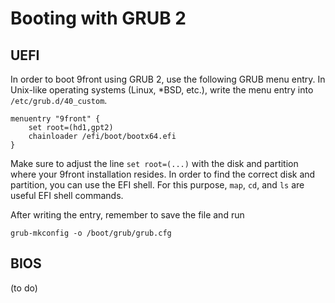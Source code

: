 Booting with GRUB 2
===================

## UEFI

In order to boot 9front using GRUB 2, use the following GRUB menu entry. In Unix-like operating systems (Linux, *BSD, etc.), write the menu entry into `/etc/grub.d/40_custom`.

```
menuentry "9front" {
	set root=(hd1,gpt2)
	chainloader /efi/boot/bootx64.efi
}
```

Make sure to adjust the line `set root=(...)` with the disk and partition where your 9front installation resides. In order to find the correct disk and partition, you can use the EFI shell. For this purpose, `map`, `cd`, and `ls` are useful EFI shell commands.

After writing the entry, remember to save the file and run

```
grub-mkconfig -o /boot/grub/grub.cfg
```

## BIOS

(to do)

